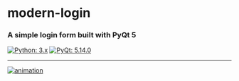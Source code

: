 # modern-login

### A simple login form built with PyQt 5

[![Python: 3.x](https://img.shields.io/badge/python-3.x-blue?logo=python&logoColor=FFE873)](https://www.python.org/downloads)
[![PyQt: 5.14.0](https://img.shields.io/badge/pyqt-5.14.0-darkgreen)](https://pypi.org/project/PyQt5)

___

[![animation][1]][1]

[1]: https://raw.githubusercontent.com/sinusphi/modern-login/master/img/animation.gif
